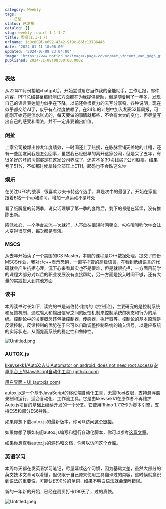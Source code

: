 ```yaml
---
category: Weekly
tags:
  - 总结
status: 已发布
catalog: []
slug: weekly-report-1-1-1-7
title: 周报(1.1-1.7)
urlname: 1c8c009f-e692-4342-9f9c-66fc13786446
date: '2024-01-11 18:06:00'
updated: '2024-05-08 23:04:00'
image: 'https://www.notion.so/images/page-cover/met_vincent_van_gogh_ginoux.jpg'
published: 2024-01-08T08:00:00.000Z
---
```


### 表达


从22年11月份接触chatgpt后，开始尝试用它当作我的全能助手，工作汇报，邮件内容，PPT总结甚至编码测试方面都在为我提供帮助，但是随着用了一年多，发现自己的语言表达能力似乎在下降，以前还会很费力的去写分享稿，各种说明，现在似乎都交给AI了，似乎有点过度依赖了。在24年的计划中加入发表52篇周报，可能刚开始还是流水账式的，每天要做的事情就那些，不会有太大的变化，但尽量写出自己的感受和看法，并不一定非要输出价值。


### 闲扯


上家公司被爆出停发年度绩效，一时间还上了热搜，在脉脉里铺天盖地的吐槽，还有一些朋友问我是怎么回事，虽然我已经很早的离开这家公司，但是呆了五年，有很多好的坏的习惯都是在这家公司养成了，还差不多30块钱买了公司股票，结果亏了51%，不如那时候拿钱全部压上ETH，起码也不会跌这么惨


### 娱乐


在关注UFC的战事，很喜欢沙夫卡特这个选手，算是次中的最强了，开始在家里跟着B站一个up猪练习，增加一点运动不是坏处


看了纸牌屋的前两季，说实话理解了第一季的套路后，剩下的都是在延续，没有推陈出新。


降低社交，一个季度交流一次就行，人不会在很短时间骤变，吃吃喝喝吹吹牛会让人变得很厌倦，每次都是表演。


### MSCS


从去年开始读了一个美国的CS Master，本周的课程是C++数据处理，提交了四份MSCS作业，我对c/c++表示恐惧，一直写托管的高级语言，在看到低级语言的代码就会产生抗拒心理，沉下心来看其实也不是很难，但是就很抗拒，一方面目前学的课程大部分对以后的职业发展没有直接帮助，另一方面是投入时间不够，还有大量的实践投入到其他方面


### 读书


本周读书时长如下，读完的书是诺伯特·维纳的《控制论》，主要研究的是控制系统和反馈机制，通过输入和输出信号之间的反馈机制来控制系统的状态和行为的系统。控制论中的关键概念还包括控制器、传感器、执行器等。控制论的基本原理是反馈控制，反馈控制的优势在于它可以自动调整控制系统的输入信号，以适应系统的实际状态，从而提高系统的稳定性和鲁棒性。


![Untitled.png](https://prod-files-secure.s3.us-west-2.amazonaws.com/5d24fe63-e567-4804-86f9-9fdc62e13082/4d744901-b410-4924-8554-36cce6e9aab7/Untitled.png?X-Amz-Algorithm=AWS4-HMAC-SHA256&X-Amz-Content-Sha256=UNSIGNED-PAYLOAD&X-Amz-Credential=ASIAZI2LB466Z2CYEUPO%2F20250223%2Fus-west-2%2Fs3%2Faws4_request&X-Amz-Date=20250223T213310Z&X-Amz-Expires=3600&X-Amz-Security-Token=IQoJb3JpZ2luX2VjEOD%2F%2F%2F%2F%2F%2F%2F%2F%2F%2FwEaCXVzLXdlc3QtMiJHMEUCIQDs0vWlcQGpS1DGeCmHfoelmPXXUzA9M5nx5HE2YR%2B0GwIgVgAPBP0ed00JPr39KTvFFyMTPVcY8PY6WtKovlhsJLsq%2FwMIGRAAGgw2Mzc0MjMxODM4MDUiDLhgf%2BJkiJo7rIuvJircA23fgvadQM34FmmcaPVx53Q7bBesfb9V5Inb0rEZoS1pk4VckF4YcvnIDR7C5AHZdrSpV4UvIASQ1coNgfoWXQEWS7iNv5wfizpr3vvsq8hOnMGWnzPFcVjSQl7JPOiF7hcJ%2BVN2ALLOWZlLB0PBeTYdpASChWoG%2BTPM6XjmqukyXXmx3ji80iGpyuYY%2FO24K2M%2Fc%2FVCjKXZbeDekjsWUcK6Mo75zqA3kZGT0qbjwMztHzjv9ep8fhmEaEpvFXnXEpnRK3EKVQ4jfHr37Y46mGQ9TG6ju6Rcw1ACrzBdZMjEdF3DYCjPvWV8GK5CvmSA8lbmawON7q4wKzDoyD9qBexOlPlRxGstv5mj3Y9LBKGULlHtl%2BPF7ePhwIjN10W7fmsnoBd4MlJoQ9DwnaeJmnLKhyfXvclF7oWmICligV4ItNnVaz7JZyhkSweObLvu9uEPUfTeE4cvcEJD7Gh95o48KeViildr8yvxOD3Iyi7jg31WlAU5EER9TxNRrWP41488vPNIKmNaE7sLwPZVt7GENscjswD9SqmngPa4la4ug%2F8GZ78uoAcUxcRucBAkhwLLt0Y%2FzDVxhrFFuF67Sx6KUDK3vUa6b6R%2BlWj0cemUngnWPWe7lUnFQVE2MMiG7b0GOqUBpVLA1kW8zBex96TYLgqK%2FRoSkLTx9M%2FQLiRxwHnMbsEwK5ihFMDYUkjNB83tDKFliBkjCK8a%2FbqOQkiEm%2FjY1G4guySIu5PDmpv7pj6F9AQ2mxqW3H0rMkSN%2Fo3FmfLIgWwRsEI7KvnPwMgeYQTZjsxN4UMhaSBec5k91%2Fjx%2FePw8PpfGQ%2BQ1oVPe5bb2Hbkd%2FxbLBuLcjALUsfzdCCfPpPkafk7&X-Amz-Signature=1dff16a9fa8ed92a2c9a2f6fc869890ea106c746d311e606260544e02f9c687d&X-Amz-SignedHeaders=host&x-id=GetObject)


### AUTOX.js


[kkevsekk1/AutoX: A UiAutomator on android, does not need root access(安卓平台上的JavaScript自动化工具) (github.com)](https://github.com/kkevsekk1/AutoX)


[用户界面 - UI (autoxjs.com)](http://doc.autoxjs.com/#/ui)


autox.js是一个基于JavaScript的移动端自动化工具，无需Root权限，支持悬浮窗录制和运行，适合自动化、工作流工具。它是由kkevsekk1在原作者不再维护Auto.js项目的基础上继续开发的一个分支。它使用Rhino 1.7.13作为脚本引擎，支持ES5和部分ES6特性。


如果你想下载autox.js的最新版本，你可以访问[这个链接](https://github.com/kkevsekk1/AutoX/releases)。


如果你想了解如何用autox.js编写和运行自动化脚本，你可以参考[这篇文章](https://www.cnblogs.com/ghj1976/p/autoxjs.html)。


如果你想查看autox.js的源码和文档，你可以访问[这个仓库](https://github.com/kkevsekk1/AutoX)。


### 英语学习


本周每天都在发英语学习笔记，尽量延续这个习惯，因为基础太差，虽然大部分的英文技术文章可以看懂，但仅限于自己原来使用工具翻译过的内容，这时候就意识到语法的重要性，可能认识90%的单词，如果不明白语法就会理解错误。


新的一年新的开始，已经在扇贝打卡190天了，过的真快。


![Untitled.jpeg](https://prod-files-secure.s3.us-west-2.amazonaws.com/5d24fe63-e567-4804-86f9-9fdc62e13082/c04d3014-4bd3-4142-a613-19220f0a3512/Untitled.jpeg?X-Amz-Algorithm=AWS4-HMAC-SHA256&X-Amz-Content-Sha256=UNSIGNED-PAYLOAD&X-Amz-Credential=ASIAZI2LB466Z2CYEUPO%2F20250223%2Fus-west-2%2Fs3%2Faws4_request&X-Amz-Date=20250223T213310Z&X-Amz-Expires=3600&X-Amz-Security-Token=IQoJb3JpZ2luX2VjEOD%2F%2F%2F%2F%2F%2F%2F%2F%2F%2FwEaCXVzLXdlc3QtMiJHMEUCIQDs0vWlcQGpS1DGeCmHfoelmPXXUzA9M5nx5HE2YR%2B0GwIgVgAPBP0ed00JPr39KTvFFyMTPVcY8PY6WtKovlhsJLsq%2FwMIGRAAGgw2Mzc0MjMxODM4MDUiDLhgf%2BJkiJo7rIuvJircA23fgvadQM34FmmcaPVx53Q7bBesfb9V5Inb0rEZoS1pk4VckF4YcvnIDR7C5AHZdrSpV4UvIASQ1coNgfoWXQEWS7iNv5wfizpr3vvsq8hOnMGWnzPFcVjSQl7JPOiF7hcJ%2BVN2ALLOWZlLB0PBeTYdpASChWoG%2BTPM6XjmqukyXXmx3ji80iGpyuYY%2FO24K2M%2Fc%2FVCjKXZbeDekjsWUcK6Mo75zqA3kZGT0qbjwMztHzjv9ep8fhmEaEpvFXnXEpnRK3EKVQ4jfHr37Y46mGQ9TG6ju6Rcw1ACrzBdZMjEdF3DYCjPvWV8GK5CvmSA8lbmawON7q4wKzDoyD9qBexOlPlRxGstv5mj3Y9LBKGULlHtl%2BPF7ePhwIjN10W7fmsnoBd4MlJoQ9DwnaeJmnLKhyfXvclF7oWmICligV4ItNnVaz7JZyhkSweObLvu9uEPUfTeE4cvcEJD7Gh95o48KeViildr8yvxOD3Iyi7jg31WlAU5EER9TxNRrWP41488vPNIKmNaE7sLwPZVt7GENscjswD9SqmngPa4la4ug%2F8GZ78uoAcUxcRucBAkhwLLt0Y%2FzDVxhrFFuF67Sx6KUDK3vUa6b6R%2BlWj0cemUngnWPWe7lUnFQVE2MMiG7b0GOqUBpVLA1kW8zBex96TYLgqK%2FRoSkLTx9M%2FQLiRxwHnMbsEwK5ihFMDYUkjNB83tDKFliBkjCK8a%2FbqOQkiEm%2FjY1G4guySIu5PDmpv7pj6F9AQ2mxqW3H0rMkSN%2Fo3FmfLIgWwRsEI7KvnPwMgeYQTZjsxN4UMhaSBec5k91%2Fjx%2FePw8PpfGQ%2BQ1oVPe5bb2Hbkd%2FxbLBuLcjALUsfzdCCfPpPkafk7&X-Amz-Signature=d2a8a2dfa1a7c05544d715ca39fd98da724e1018211644fe56187e8b7459f5cf&X-Amz-SignedHeaders=host&x-id=GetObject)

